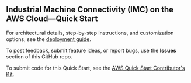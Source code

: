 ## Industrial Machine Connectivity (IMC) on the AWS Cloud—Quick Start

For architectural details, step-by-step instructions, and customization options, see the [deployment guide](https://aws-quickstart.github.io/quickstart-aws-industrial-machine-connectivity/).

To post feedback, submit feature ideas, or report bugs, use the **Issues** section of this GitHub repo. 

To submit code for this Quick Start, see the [AWS Quick Start Contributor's Kit](https://aws-quickstart.github.io/).